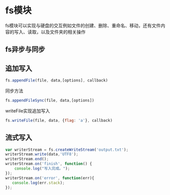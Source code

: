 # fs模块
fs模块可以实现与硬盘的交互例如文件的创建、删除、重命名、移动，还有文件内容的写入、读取，以及文件夹的相关操作

## fs异步与同步

## 追加写入
```javascript
fs.appendFile(file, data,[options], callback)
```
同步方法
```javascript
fs.appendFileSync(file, data,[options])
```
writeFile实现追加写入
```javascript
fs.writeFile(file, data, {flag: 'a'}, callback)
```

## 流式写入
```javascript
var writerStream = fs.createWriteStream('output.txt');
writerStream.write(data,'UTF8');
writerStream.end();
writerStream.on('finish', function() {
    console.log("写入完成。");
});
writerStream.on('error', function(err){
   console.log(err.stack);
});
```
